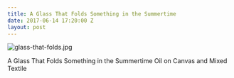 ```yaml
---
title: A Glass That Folds Something in the Summertime
date: 2017-06-14 17:20:00 Z
layout: post
---
```


![glass-that-folds.jpg](/uploads/glass-that-folds.jpg)

A Glass That Folds Something in the Summertime
Oil on Canvas and Mixed Textile


